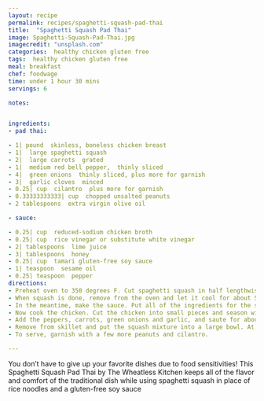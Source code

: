```yaml
---
layout: recipe
permalink: recipes/spaghetti-squash-pad-thai
title:  "Spaghetti Squash Pad Thai"
image: Spaghetti-Squash-Pad-Thai.jpg
imagecredit: "unsplash.com"
categories:  healthy chicken gluten free
tags:  healthy chicken gluten free
meal: breakfast
chef: foodwage
time: under 1 hour 30 mins
servings: 6

notes:


ingredients:
- pad thai:

- 1| pound  skinless, boneless chicken breast
- 1|  large spaghetti squash
- 2|  large carrots  grated
- 1|  medium red bell pepper,  thinly sliced
- 4|  green onions  thinly sliced, plus more for garnish
- 3|  garlic cloves  minced
- 0.25| cup  cilantro  plus more for garnish
- 0.33333333333| cup  chopped unsalted peanuts
- 2 tablespoons  extra virgin olive oil

- sauce:

- 0.25| cup  reduced-sodium chicken broth
- 0.25| cup  rice vinegar or substitute white vinegar
- 2| tablespoons  lime juice
- 3| tablespoons  honey
- 0.25| cup  tamari gluten-free soy sauce
- 1| teaspoon  sesame oil
- 0.25| teaspoon  pepper
directions:
- Preheat oven to 350 degrees F. Cut spaghetti squash in half lengthwise and scoop out the seeds and guts. Drizzle the flesh side with olive oil and place face down on a baking sheet. Bake for about 45 minutes, until you can stick a knife in easily.
- When squash is done, remove from the oven and let it cool for about 5-10 minutes. When it is cool enough to handle, use a fork to scrape out all of the spaghetti squash, until all you have left is the skin. Set the squash in a colander for about 10 minutes to drain all of the excess moisture.
- In the meantime, make the sauce. Put all of the ingredients for the sauce into a small saucepan and whisk to combine. Put over medium-low heat to warm. Don’t let it come to a boil, just keep it warm while you are cooking the rest of the meal.
- Now cook the chicken. Cut the chicken into small pieces and season with a pinch of salt and pepper. In a large skillet over medium-high heat, add the chicken with 2 tbsp of olive oil, stir occasionally until chicken is lightly brown.
- Add the peppers, carrots, green onions and garlic, and saute for about 3-4 minutes, until vegetables are tender-crisp. Add the drained spaghetti squash and the sauce to the skillet and stir until evenly distributed.
- Remove from skillet and put the squash mixture into a large bowl. At this time, add the peanuts, and cilantro. Stir.
- To serve, garnish with a few more peanuts and cilantro.

---
```


You don’t have to give up your favorite dishes due to food sensitivities! This Spaghetti Squash Pad Thai by The Wheatless Kitchen keeps all of the flavor and comfort of the traditional dish while using spaghetti squash in place of rice noodles and a gluten-free soy sauce